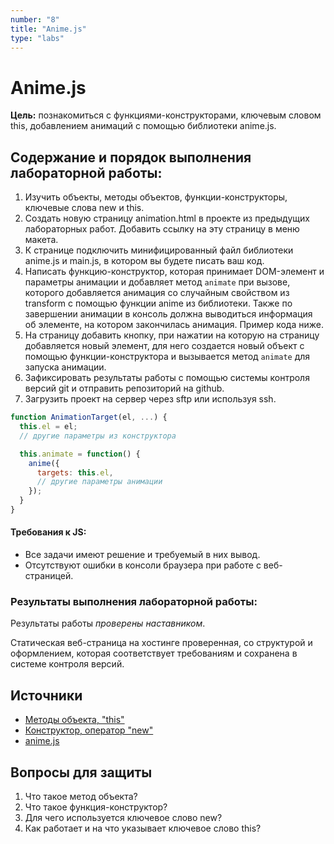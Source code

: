 ```yaml
---
number: "8"
title: "Anime.js"
type: "labs"
---
```


# Anime.js

**Цель:** познакомиться с функциями-конструкторами, ключевым словом this, добавлением анимаций с помощью библиотеки anime.js.

## Содержание и порядок выполнения лабораторной работы:

1. Изучить объекты, методы объектов, функции-конструкторы, ключевые слова new и this.
1. Создать новую страницу animation.html в проекте из предыдущих лабораторных работ. Добавить ссылку на эту страницу в меню макета.
1. К странице подключить минифицированный файл библиотеки anime.js и main.js, в котором вы будете писать ваш код.
1. Написать функцию-конструктор, которая принимает DOM-элемент и параметры анимации и добавляет метод `animate` при вызове, которого добавляется анимация со случайным свойством из transform с помощью функции anime из библиотеки. Также по завершении анимации в консоль должна выводиться информация об элементе, на котором закончилась анимация. Пример кода ниже.
1. На страницу добавить кнопку, при нажатии на которую на страницу добавляется новый элемент, для него создается новый объект с помощью функции-конструктора и вызывается метод `animate` для запуска анимации.
1. Зафиксировать результаты работы с помощью системы контроля версий git и отправить репозиторий на github.
1. Загрузить проект на сервер через sftp или используя ssh.

```js
function AnimationTarget(el, ...) {
  this.el = el;
  // другие параметры из конструктора

  this.animate = function() {
    anime({
      targets: this.el,
      // другие параметры анимации
    });
  }
}
```

#### Требования к JS:

- Все задачи имеют решение и требуемый в них вывод.
- Отсутствуют ошибки в консоли браузера при работе с веб-страницей.

### Результаты выполнения лабораторной работы:

Результаты работы _проверены наставником_.

Статическая веб-страница на хостинге проверенная, со структурой и оформлением, которая соответствует требованиям и сохранена в системе контроля версий.

## Источники

- [Методы объекта, "this"](https://learn.javascript.ru/object-methods)
- [Конструктор, оператор "new"](https://learn.javascript.ru/constructor-new)
- [anime.js](https://animejs.com/)

## Вопросы для защиты

1. Что такое метод объекта?
1. Что такое функция-конструктор?
1. Для чего используется ключевое слово new?
1. Как работает и на что указывает ключевое слово this?

